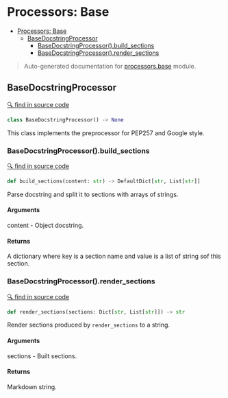 # Processors: Base

- [Processors: Base](#processors-base)
  - [BaseDocstringProcessor](#basedocstringprocessor)
    - [BaseDocstringProcessor().build_sections](#basedocstringprocessorbuild_sections)
    - [BaseDocstringProcessor().render_sections](#basedocstringprocessorrender_sections)

> Auto-generated documentation for [processors.base](../processors/base.py) module.

## BaseDocstringProcessor

[🔍 find in source code](../processors/base.py#L9)

```python
class BaseDocstringProcessor() -> None
```
This class implements the preprocessor for PEP257 and Google style.

### BaseDocstringProcessor().build_sections

[🔍 find in source code](../processors/base.py#L47)

```python
def build_sections(content: str) -> DefaultDict[str, List[str]]
```
Parse docstring and split it to sections with arrays of strings.

#### Arguments

content - Object docstring.

#### Returns

A dictionary where key is a section name and value is a list of string sof this
section.

### BaseDocstringProcessor().render_sections

[🔍 find in source code](../processors/base.py#L74)

```python
def render_sections(sections: Dict[str, List[str]]) -> str
```
Render sections produced by `render_sections` to a string.

#### Arguments

sections - Built sections.

#### Returns

Markdown string.
